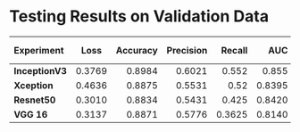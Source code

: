 # Testing Results on Validation Data

| Experiment       | Loss     | Accuracy     | Precision     | Recall     | AUC     | Kappa Score     | F-1 Score     | AUC Calc    | Final Score     | Weights     |
| :------------- | :----------: | -----------: | -----------: | -----------: | -----------: | -----------: | -----------: | -----------: | -----------: | -----------: |
|  **InceptionV3** | 0.3769   | 0.8984    | 0.6021    | 0.552     | 0.855    | 0.5186    | 0.8984    | 0.8838    | 0.7669    | [v0.2](https://github.com/JordiCorbilla/ocular-disease-intelligent-recognition-deep-learning/releases/tag/v0.2)    |
|  **Xception** | 0.4636   | 0.8875    | 0.5531    | 0.52     | 0.8395    | 0.4721    | 0.8875    | 0.8611    | 0.7402    | [v0.4](https://github.com/JordiCorbilla/ocular-disease-intelligent-recognition-deep-learning/releases/tag/v0.4)    |
|  **Resnet50** | 0.3010   | 0.8834    | 0.5431    | 0.425     | 0.8420    | 0.4123    | 0.8834    | 0.8435    | 0.7131    | [v0.3](https://github.com/JordiCorbilla/ocular-disease-intelligent-recognition-deep-learning/releases/tag/v0.3)    |
|  **VGG 16** | 0.3137   | 0.8871    | 0.5776    | 0.3625     | 0.8140    | 0.3863    | 0.8871    | 0.8176    | 0.6970    | [v0.1](https://github.com/JordiCorbilla/ocular-disease-intelligent-recognition-deep-learning/releases/tag/v0.1)    |
               
